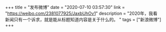 +++
title = "发布微博"
date = "2020-07-10 03:57:30"
link = "https://weibo.com/2381077925/JaxbUhOv1"
description = "2020年，我看新闻只有一个诉求，就是能从标题知道内容是关于什么的。 "
tags = ["新浪微博"]
+++
